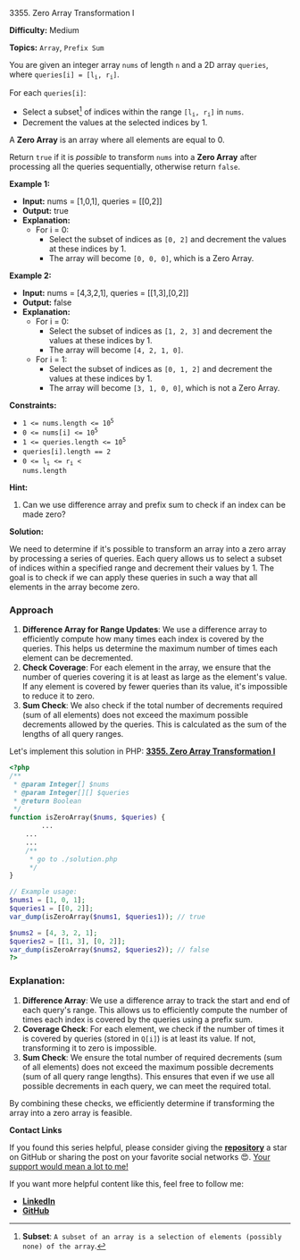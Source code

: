 3355\. Zero Array Transformation I

**Difficulty:** Medium

**Topics:** `Array`, `Prefix Sum`

You are given an integer array `nums` of length `n` and a 2D array `queries`, where <code>queries[i] = [l<sub>i</sub>, r<sub>i</sub>]</code>.

For each `queries[i]`:

- Select a subset[^1] of indices within the range <code>[l<sub>i</sub>, r<sub>i</sub>]</code> in `nums`.
- Decrement the values at the selected indices by 1.

A **Zero Array** is an array where all elements are equal to 0.

Return `true` if it is _possible_ to transform `nums` into a **Zero Array** after processing all the queries sequentially, otherwise return `false`.

**Example 1:**

- **Input:** nums = [1,0,1], queries = [[0,2]]
- **Output:** true
- **Explanation:**
  - For i = 0:
    - Select the subset of indices as `[0, 2]` and decrement the values at these indices by 1.
    - The array will become `[0, 0, 0]`, which is a Zero Array.


**Example 2:**

- **Input:** nums = [4,3,2,1], queries = [[1,3],[0,2]]
- **Output:** false
- **Explanation:**
  - For i = 0:
    - Select the subset of indices as `[1, 2, 3]` and decrement the values at these indices by 1.
    - The array will become `[4, 2, 1, 0]`.
  - For i = 1:
    - Select the subset of indices as `[0, 1, 2]` and decrement the values at these indices by 1.
    - The array will become `[3, 1, 0, 0]`, which is not a Zero Array.



**Constraints:**

- <code>1 <= nums.length <= 10<sup>5</sup></code>
- <code>0 <= nums[i] <= 10<sup>5</sup></code>
- <code>1 <= queries.length <= 10<sup>5</sup></code>
- `queries[i].length == 2`
- <code>0 <= l<sub>i</sub> <= r<sub>i</sub> < nums.length</code>


**Hint:**
1. Can we use difference array and prefix sum to check if an index can be made zero?

[^1]: **Subset**: `A subset of an array is a selection of elements (possibly none) of the array`.


**Solution:**

We need to determine if it's possible to transform an array into a zero array by processing a series of queries. Each query allows us to select a subset of indices within a specified range and decrement their values by 1. The goal is to check if we can apply these queries in such a way that all elements in the array become zero.

### Approach
1. **Difference Array for Range Updates**: We use a difference array to efficiently compute how many times each index is covered by the queries. This helps us determine the maximum number of times each element can be decremented.
2. **Check Coverage**: For each element in the array, we ensure that the number of queries covering it is at least as large as the element's value. If any element is covered by fewer queries than its value, it's impossible to reduce it to zero.
3. **Sum Check**: We also check if the total number of decrements required (sum of all elements) does not exceed the maximum possible decrements allowed by the queries. This is calculated as the sum of the lengths of all query ranges.

Let's implement this solution in PHP: **[3355. Zero Array Transformation I](https://github.com/mah-shamim/leet-code-in-php/tree/main/algorithms/003355-zero-array-transformation-i/solution.php)**

```php
<?php
/**
 * @param Integer[] $nums
 * @param Integer[][] $queries
 * @return Boolean
 */
function isZeroArray($nums, $queries) {
        ...
    ...
    ...
    /**
     * go to ./solution.php
     */
}

// Example usage:
$nums1 = [1, 0, 1];
$queries1 = [[0, 2]];
var_dump(isZeroArray($nums1, $queries1)); // true

$nums2 = [4, 3, 2, 1];
$queries2 = [[1, 3], [0, 2]];
var_dump(isZeroArray($nums2, $queries2)); // false
?>
```

### Explanation:

1. **Difference Array**: We use a difference array to track the start and end of each query's range. This allows us to efficiently compute the number of times each index is covered by the queries using a prefix sum.
2. **Coverage Check**: For each element, we check if the number of times it is covered by queries (stored in `Q[i]`) is at least its value. If not, transforming it to zero is impossible.
3. **Sum Check**: We ensure the total number of required decrements (sum of all elements) does not exceed the maximum possible decrements (sum of all query range lengths). This ensures that even if we use all possible decrements in each query, we can meet the required total.

By combining these checks, we efficiently determine if transforming the array into a zero array is feasible.

**Contact Links**

If you found this series helpful, please consider giving the **[repository](https://github.com/mah-shamim/leet-code-in-php)** a star on GitHub or sharing the post on your favorite social networks 😍. [Your support would mean a lot to me!](https://isolatedcompliments.com/v09uayg6h?key=a647d02f1aafcddaf10536d7cd00bd7c)

If you want more helpful content like this, feel free to follow me:

- **[LinkedIn](https://www.linkedin.com/in/arifulhaque/)**
- **[GitHub](https://github.com/mah-shamim)**